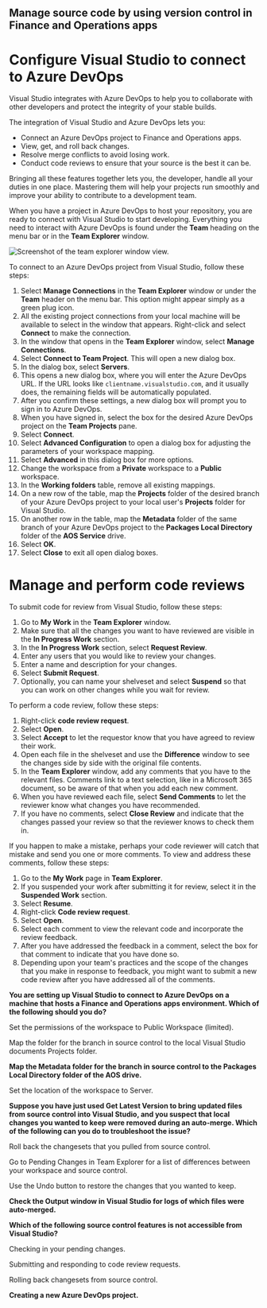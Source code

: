 ## Manage source code by using version control in Finance and Operations apps

# Configure Visual Studio to connect to Azure DevOps

Visual Studio integrates with Azure DevOps to help you to collaborate with other developers and protect the integrity of your stable builds.

The integration of Visual Studio and Azure DevOps lets you:

- Connect an Azure DevOps project to Finance and Operations apps.
- View, get, and roll back changes.
- Resolve merge conflicts to avoid losing work.
- Conduct code reviews to ensure that your source is the best it can be.

Bringing all these features together lets you, the developer, handle all your duties in one place. Mastering them will help your projects run smoothly and improve your ability to contribute to a development team.



When you have a project in Azure DevOps to host your repository, you are ready to connect with Visual Studio to start developing. Everything you need to interact with Azure DevOps is found under the **Team** heading on the menu bar or in the **Team Explorer** window.

![Screenshot of the team explorer window view.](https://docs.microsoft.com/tr-tr/learn/modules/manage-source-code-version-control-finance-operations/media/team-explorer.png)

To connect to an Azure DevOps project from Visual Studio, follow these steps:

1. Select **Manage Connections** in the **Team Explorer** window or under the **Team** header on the menu bar. This option might appear simply as a green plug icon.
2. All the existing project connections from your local machine will be available to select in the window that appears. Right-click and select **Connect** to make the connection.
3. In the window that opens in the **Team Explorer** window, select **Manage Connections**.
4. Select **Connect to Team Project**. This will open a new dialog box.
5. In the dialog box, select **Servers**.
6. This opens a new dialog box, where you will enter the Azure DevOps URL. If the URL looks like `clientname.visualstudio.com`, and it usually does, the remaining fields will be automatically populated.
7. After you confirm these settings, a new dialog box will prompt you to sign in to Azure DevOps.
8. When you have signed in, select the box for the desired Azure DevOps project on the **Team Projects** pane.
9. Select **Connect**.
10. Select **Advanced Configuration** to open a dialog box for adjusting the parameters of your workspace mapping.
11. Select **Advanced** in this dialog box for more options.
12. Change the workspace from a **Private** workspace to a **Public** workspace.
13. In the **Working folders** table, remove all existing mappings.
14. On a new row of the table, map the **Projects** folder of the desired branch of your Azure DevOps project to your local user's **Projects** folder for Visual Studio.
15. On another row in the table, map the **Metadata** folder of the same branch of your Azure DevOps project to the **Packages Local Directory** folder of the **AOS Service** drive.
16. Select **OK**.
17. Select **Close** to exit all open dialog boxes.



# Manage and perform code reviews

To submit code for review from Visual Studio, follow these steps:

1. Go to **My Work** in the **Team Explorer** window.
2. Make sure that all the changes you want to have reviewed are visible in the **In Progress Work** section.
3. In the **In Progress Work** section, select **Request Review**.
4. Enter any users that you would like to review your changes.
5. Enter a name and description for your changes.
6. Select **Submit Request**.
7. Optionally, you can name your shelveset and select **Suspend** so that you can work on other changes while you wait for review.

To perform a code review, follow these steps:

1. Right-click **code review request**.
2. Select **Open**.
3. Select **Accept** to let the requestor know that you have agreed to review their work.
4. Open each file in the shelveset and use the **Difference** window to see the changes side by side with the original file contents.
5. In the **Team Explorer** window, add any comments that you have to the relevant files. Comments link to a text selection, like in a Microsoft 365 document, so be aware of that when you add each new comment.
6. When you have reviewed each file, select **Send Comments** to let the reviewer know what changes you have recommended.
7. If you have no comments, select **Close Review** and indicate that the changes passed your review so that the reviewer knows to check them in.





If you happen to make a mistake, perhaps your code reviewer will catch that mistake and send you one or more comments. To view and address these comments, follow these steps:

1. Go to the **My Work** page in **Team Explorer**.
2. If you suspended your work after submitting it for review, select it in the **Suspended Work** section.
3. Select **Resume**.
4. Right-click **Code review request**.
5. Select **Open**.
6. Select each comment to view the relevant code and incorporate the review feedback.
7. After you have addressed the feedback in a comment, select the box for that comment to indicate that you have done so.
8. Depending upon your team's practices and the scope of the changes that you make in response to feedback, you might want to submit a new code review after you have addressed all of the comments.





**You are setting up Visual Studio to connect to Azure DevOps on a machine that hosts a Finance and Operations apps environment. Which of the following should you do?**

Set the permissions of the workspace to Public Workspace (limited).

Map the folder for the branch in source control to the local Visual Studio documents Projects folder.

**Map the Metadata folder for the branch in source control to the Packages Local Directory folder of the AOS drive.**

Set the location of the workspace to Server.



**Suppose you have just used Get Latest Version to bring updated files from source control into Visual Studio, and you suspect that local changes you wanted to keep were removed during an auto-merge. Which of the following can you do to troubleshoot the issue?**

Roll back the changesets that you pulled from source control.

Go to Pending Changes in Team Explorer for a list of differences between your workspace and source control.

Use the Undo button to restore the changes that you wanted to keep.

**Check the Output window in Visual Studio for logs of which files were auto-merged.**



**Which of the following source control features is not accessible from Visual Studio?**

Checking in your pending changes.

Submitting and responding to code review requests.

Rolling back changesets from source control.

**Creating a new Azure DevOps project.**









